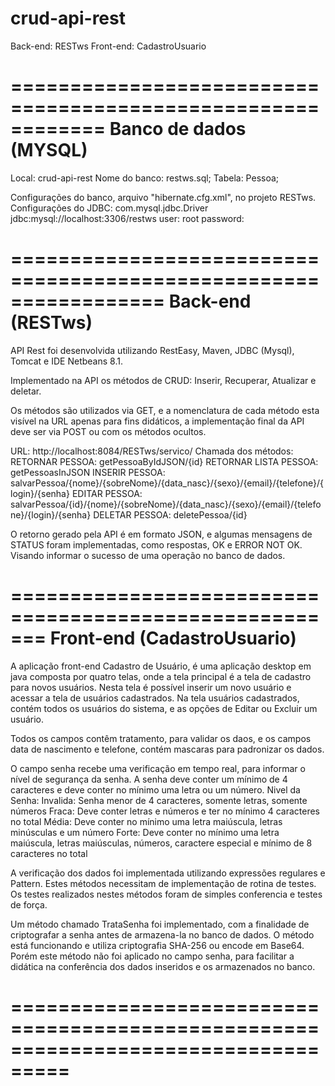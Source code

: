 # crud-api-rest

Back-end: RESTws
Front-end: CadastroUsuario 

============================================================ Banco de dados (MYSQL)
===================================================================================
Local: crud-api-rest
Nome do banco: restws.sql;
Tabela: Pessoa;

Configurações do banco, arquivo "hibernate.cfg.xml", no projeto RESTws.
Configurações do JDBC: 
                      com.mysql.jdbc.Driver
                      jdbc:mysql://localhost:3306/restws
                      user: root
                      password:

================================================================= Back-end (RESTws)
===================================================================================

API Rest foi desenvolvida utilizando RestEasy, Maven, JDBC (Mysql), Tomcat 
e IDE Netbeans 8.1.

Implementado na API os métodos de CRUD: 
Inserir, Recuperar, Atualizar e deletar.

Os métodos são utilizados via GET, e a nomenclatura de cada método esta 
visível na URL apenas para fins didáticos, a implementação final da API 
deve ser via POST ou com os métodos ocultos.

URL: http://localhost:8084/RESTws/servico/
Chamada dos métodos:
RETORNAR PESSOA: getPessoaByIdJSON/{id}
RETORNAR LISTA PESSOA:  getPessoasInJSON
INSERIR PESSOA: salvarPessoa/{nome}/{sobreNome}/{data_nasc}/{sexo}/{email}/{telefone}/{login}/{senha}
EDITAR PESSOA:  salvarPessoa/{id}/{nome}/{sobreNome}/{data_nasc}/{sexo}/{email}/{telefone}/{login}/{senha}
DELETAR PESSOA: deletePessoa/{id}

O retorno gerado pela API é em formato JSON, 
e algumas mensagens de STATUS foram implementadas, como respostas, OK e ERROR NOT OK.
Visando informar o sucesso de uma operação no banco de dados.

======================================================= Front-end (CadastroUsuario)
===================================================================================

A aplicação front-end Cadastro de Usuário, é uma aplicação desktop em java
composta por quatro telas, onde a tela principal é a tela de cadastro para
novos usuários. Nesta tela é possível inserir um novo usuário e acessar
a tela de usuários cadastrados. Na tela usuários cadastrados, contém todos
os usuários do sistema, e as opções de Editar ou Excluir um usuário.

Todos os campos contêm tratamento, para validar os daos, e os campos 
data de nascimento e telefone, contém mascaras para padronizar os dados.

O campo senha recebe uma verificação em tempo real, para informar o nível
de segurança da senha. A senha deve conter um mínimo de 4 caracteres e deve
conter no mínimo uma letra ou um número.
Nivel da Senha: 
Invalida: Senha menor de 4 caracteres, somente letras, somente números
Fraca: Deve conter letras e números e ter no mínimo 4 caracteres no total
Média: Deve conter no mínimo uma letra maiúscula, letras minúsculas e um número
Forte: Deve conter no mínimo uma letra maiúscula, letras maiúsculas, números, 
caractere especial e mínimo de 8 caracteres no total

A verificação dos dados foi implementada utilizando expressões regulares e Pattern.
Estes métodos necessitam de implementação de rotina de testes. Os testes realizados 
nestes métodos foram de simples conferencia e testes de força.

Um método chamado TrataSenha foi implementado, com a finalidade de criptografar
a senha antes de armazena-la no banco de dados. O método está funcionando e utiliza 
criptografia SHA-256 ou encode em Base64. Porém este método não foi aplicado no campo senha, 
para facilitar a didática na conferência dos dados inseridos e os armazenados no banco.

===================================================================================
===================================================================================
